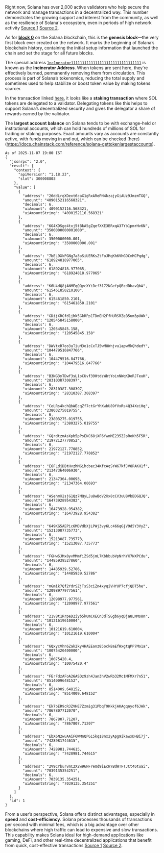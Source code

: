Right now, Solana has over 2,000 active validators who help secure the network and manage transactions in a decentralized way. This number demonstrates the growing support and interest from the community, as well as the resilience of Solana's ecosystem, even in periods of high network activity [Source 1](https://solanabeach.io/validators) [Source 2](https://www.validators.app/). 

As for [**block 0**](https://explorer.solana.com/block/0) on the Solana blockchain, this is the **genesis block**—the very first block ever created on the network. It marks the beginning of Solana’s blockchain history, containing the initial setup information that launched the chain and set the stage for all future blocks.

The special address [`1nc1nerator11111111111111111111111111111111`](https://explorer.solana.com/address/1nc1nerator11111111111111111111111111111111) is known as the **Incinerator Address**. When tokens are sent here, they're effectively burned, permanently removing them from circulation. This process is part of Solana’s tokenomics, reducing the total supply and sometimes used to help stabilize or boost token value by making tokens scarcer.

In the transaction linked [here](https://explorer.solana.com/tx/45pGoC4Rr3fJ1TKrsiRkhHRbdUeX7633XAGVec6XzVdpRbzQgHhe6ZC6Uq164MPWtiqMg7wCkC6Wy3jy2BqsDEKf), it looks like a **staking transaction** where SOL tokens are delegated to a validator. Delegating tokens like this helps to support Solana’s decentralized security and gives the delegator a share of rewards earned by the validator.

The **largest account balance** on Solana tends to be with exchange-held or institutional accounts, which can hold hundreds of millions of SOL for trading or staking purposes. Exact amounts vary as accounts are constantly active, with funds moving in and out, which can be checked [here}(https://docs.chainstack.com/reference/solana-gettokenlargestaccounts).
```
As of 2025-11-07 19:00 IST 
{
  "jsonrpc": "2.0",
  "result": {
    "context": {
      "apiVersion": "1.18.23",
      "slot": 300008803
    },
    "value": [
      {
        "address": "26ddLrqXDext6caX1gRxARePN4kzajyGiAUz9JmzmTGQ",
        "amount": "4090152116568321",
        "decimals": 6,
        "uiAmount": 4090152116.568321,
        "uiAmountString": "4090152116.568321"
      },
      {
        "address": "6G4XDSge4txj5tBkA5gZqefXXE3BRxqA37Yb1pmrHv6N",
        "amount": "3500000000001000",
        "decimals": 6,
        "uiAmount": 3500000000.001,
        "uiAmountString": "3500000000.001"
      },
      {
        "address": "7bEL9XkPGNg7a3oSiUERKsZtFoJMqKh6VhGDCmMCPqdg",
        "amount": "618924818977065",
        "decimals": 6,
        "uiAmount": 618924818.977065,
        "uiAmountString": "618924818.977065"
      },
      {
        "address": "K6U4dQ8jANMEqQQycXYiDcf3172NGefpQBzdDbavQbA",
        "amount": "615461850210100",
        "decimals": 6,
        "uiAmount": 615461850.2101,
        "uiAmountString": "615461850.2101"
      },
      {
        "address": "GDijXRGfd1jhk5GkRPp1TDnEH2FfHURSRZeB5um3pUWk",
        "amount": "120545845158000",
        "decimals": 6,
        "uiAmount": 120545845.158,
        "uiAmountString": "120545845.158"
      },
      {
        "address": "DWVtxR7oo3uTiuM3o1cCxTJ5wM8Wnjvu1apwMkQhdedY",
        "amount": "104479516847766",
        "decimals": 6,
        "uiAmount": 104479516.847766,
        "uiAmountString": "104479516.847766"
      },
      {
        "address": "B3NG3yTDwf3sL1oCUvf39HtdzWbtYoinNWqKDoRJTeuH",
        "amount": "28310387308397",
        "decimals": 6,
        "uiAmount": 28310387.308397,
        "uiAmountString": "28310387.308397"
      },
      {
        "address": "CeLRs4kchQbWEcqZf7ctGrYhXwbU89fVxRs4Q34XeiHq",
        "amount": "23803275019755",
        "decimals": 6,
        "uiAmount": 23803275.019755,
        "uiAmountString": "23803275.019755"
      },
      {
        "address": "GQrdtzmAsXpb5pPsENC68jXF6YwmME235ZJpRoKh5F5R",
        "amount": "21972127770852",
        "decimals": 6,
        "uiAmount": 21972127.770852,
        "uiAmountString": "21972127.770852"
      },
      {
        "address": "E6FLdjDBtHvzhMGihcbec34KfcAqSYW67kfJV8RAKH1f",
        "amount": "21347364006930",
        "decimals": 6,
        "uiAmount": 21347364.00693,
        "uiAmountString": "21347364.00693"
      },
      {
        "address": "ASehmX2sjG1Qz7MQyLJu8wBoV2Xx8cCV3uU8VbBDGQJQ",
        "amount": "16473928954382",
        "decimals": 6,
        "uiAmount": 16473928.954382,
        "uiAmountString": "16473928.954382"
      },
      {
        "address": "649KG5AEPic6MDVdbXjLPWj3vy6Lc466qGjV9d5Y3VyZ",
        "amount": "15213087735773",
        "decimals": 6,
        "uiAmount": 15213087.735773,
        "uiAmountString": "15213087.735773"
      },
      {
        "address": "FGHwSJMx8yvMMmfiZSd5jmL7KbbbubVpNrhYX7NXPCdu",
        "amount": "14485939527860",
        "decimals": 6,
        "uiAmount": 14485939.52786,
        "uiAmountString": "14485939.52786"
      },
      {
        "address": "mGmik7Qf2YdrSZjTsS3ciZn4xyqiVHYUP7cfjQDT5he",
        "amount": "12098977977561",
        "decimals": 6,
        "uiAmount": 12098977.977561,
        "uiAmountString": "12098977.977561"
      },
      {
        "address": "21v8t1RrpeD2iyb5kUmCXECn3dTSGgb6yqDja8LNMs8n",
        "amount": "10121619610004",
        "decimals": 6,
        "uiAmount": 10121619.610004,
        "uiAmountString": "10121619.610004"
      },
      {
        "address": "6QxycVhn6Zak2ky4HAEEanz85ockBaEfHxgtqPP7Mo1a",
        "amount": "10075420400000",
        "decimals": 6,
        "uiAmount": 10075420.4,
        "uiAmountString": "10075420.4"
      },
      {
        "address": "FErFdzAFoA26ASDz9zh4Jan3hV2wRb32Mc1MFMXr7n51",
        "amount": "8514009648152",
        "decimals": 6,
        "uiAmount": 8514009.648152,
        "uiAmountString": "8514009.648152"
      },
      {
        "address": "Ek7bER9cRJZVHE7Zzmig31PbqT9KkkjAKAgqnyof6JAk",
        "amount": "7867807712070",
        "decimals": 6,
        "uiAmount": 7867807.71207,
        "uiAmountString": "7867807.71207"
      },
      {
        "address": "EbX6N2wuAAiF6WMnQPG15kq18nx2yApg9ikawxDHBi7j",
        "amount": "7428981744615",
        "decimals": 6,
        "uiAmount": 7428981.744615,
        "uiAmountString": "7428981.744615"
      },
      {
        "address": "2V9CYburvmC2X2w96HFreUd9iEcW7BdWTFTJCt46tuai",
        "amount": "7039135354251",
        "decimals": 6,
        "uiAmount": 7039135.354251,
        "uiAmountString": "7039135.354251"
      }
    ]
  },
  "id": 1
}
```

From a user’s perspective, Solana offers distinct advantages, especially in **speed** and **cost-efficiency**. Solana processes thousands of transactions per second with minimal fees, which is a big advantage over other blockchains where high traffic can lead to expensive and slow transactions. This capability makes Solana ideal for high-demand applications like gaming, DeFi, and other real-time decentralized applications that benefit from quick, cost-effective transactions [Source 1](https://www.reddit.com/r/solana/comments/pdxw84/solana_vs_other_blockchain_platforms/) [Source 2](https://www.reddit.com/r/solana/comments/q98tyr/comparison_of_ecosystem_blockchains_we_are_in_a/).